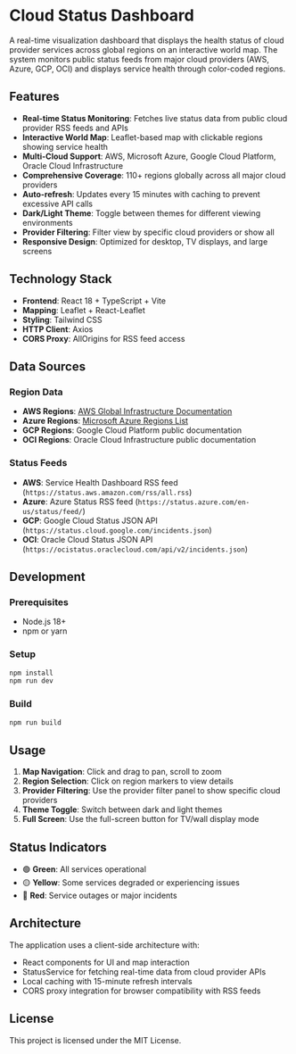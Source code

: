 # Cloud Status Dashboard

A real-time visualization dashboard that displays the health status of cloud provider services across global regions on an interactive world map. The system monitors public status feeds from major cloud providers (AWS, Azure, GCP, OCI) and displays service health through color-coded regions.

## Features

- **Real-time Status Monitoring**: Fetches live status data from public cloud provider RSS feeds and APIs
- **Interactive World Map**: Leaflet-based map with clickable regions showing service health
- **Multi-Cloud Support**: AWS, Microsoft Azure, Google Cloud Platform, Oracle Cloud Infrastructure
- **Comprehensive Coverage**: 110+ regions globally across all major cloud providers
- **Auto-refresh**: Updates every 15 minutes with caching to prevent excessive API calls
- **Dark/Light Theme**: Toggle between themes for different viewing environments
- **Provider Filtering**: Filter view by specific cloud providers or show all
- **Responsive Design**: Optimized for desktop, TV displays, and large screens

## Technology Stack

- **Frontend**: React 18 + TypeScript + Vite
- **Mapping**: Leaflet + React-Leaflet
- **Styling**: Tailwind CSS
- **HTTP Client**: Axios
- **CORS Proxy**: AllOrigins for RSS feed access

## Data Sources

### Region Data
- **AWS Regions**: [AWS Global Infrastructure Documentation](https://docs.aws.amazon.com/global-infrastructure/latest/regions/aws-regions.html)
- **Azure Regions**: [Microsoft Azure Regions List](https://learn.microsoft.com/en-us/azure/reliability/regions-list)
- **GCP Regions**: Google Cloud Platform public documentation
- **OCI Regions**: Oracle Cloud Infrastructure public documentation

### Status Feeds
- **AWS**: Service Health Dashboard RSS feed (`https://status.aws.amazon.com/rss/all.rss`)
- **Azure**: Azure Status RSS feed (`https://status.azure.com/en-us/status/feed/`)
- **GCP**: Google Cloud Status JSON API (`https://status.cloud.google.com/incidents.json`)
- **OCI**: Oracle Cloud Status JSON API (`https://ocistatus.oraclecloud.com/api/v2/incidents.json`)

## Development

### Prerequisites
- Node.js 18+
- npm or yarn

### Setup
```bash
npm install
npm run dev
```

### Build
```bash
npm run build
```

## Usage

1. **Map Navigation**: Click and drag to pan, scroll to zoom
2. **Region Selection**: Click on region markers to view details
3. **Provider Filtering**: Use the provider filter panel to show specific cloud providers
4. **Theme Toggle**: Switch between dark and light themes
5. **Full Screen**: Use the full-screen button for TV/wall display mode

## Status Indicators

- 🟢 **Green**: All services operational
- 🟡 **Yellow**: Some services degraded or experiencing issues  
- 🔴 **Red**: Service outages or major incidents

## Architecture

The application uses a client-side architecture with:
- React components for UI and map interaction
- StatusService for fetching real-time data from cloud provider APIs
- Local caching with 15-minute refresh intervals
- CORS proxy integration for browser compatibility with RSS feeds

## License

This project is licensed under the MIT License.

